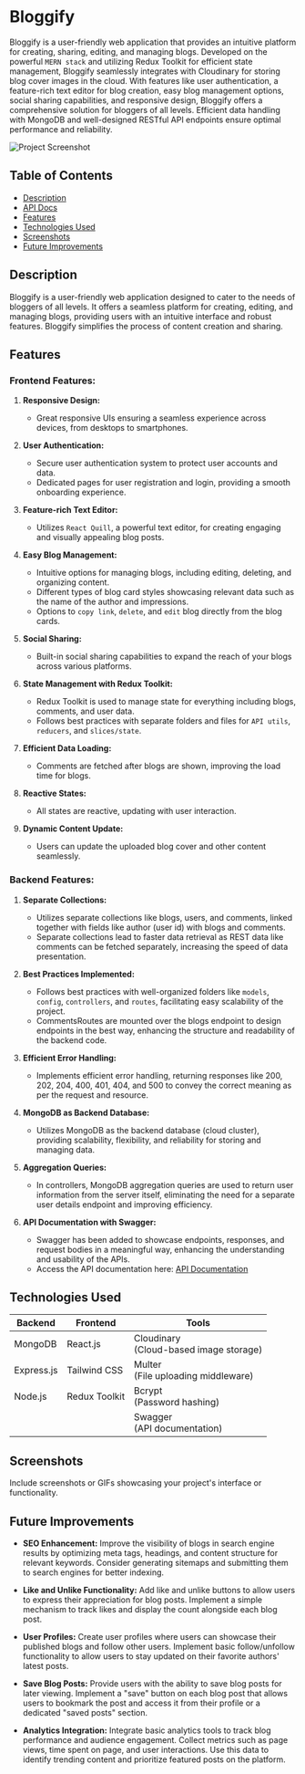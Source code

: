 # Bloggify

Bloggify is a user-friendly web application that provides an intuitive platform for creating, sharing, editing, and managing blogs. Developed on the powerful `MERN stack` and utilizing Redux Toolkit for efficient state management, Bloggify seamlessly integrates with Cloudinary for storing blog cover images in the cloud. With features like user authentication, a feature-rich text editor for blog creation, easy blog management options, social sharing capabilities, and responsive design, Bloggify offers a comprehensive solution for bloggers of all levels. Efficient data handling with MongoDB and well-designed RESTful API endpoints ensure optimal performance and reliability.

![Project Screenshot](https://cdn.sanity.io/images/a6b80mfq/production/3003d79965810d595b148cb8782f50ae337969f3-2880x1800.png)

## Table of Contents

- [Description](#description)
- [API Docs](https://blog-mern-app-c78l.onrender.com/api-docs/)
- [Features](#features)
- [Technologies Used](#technologies-used)
- [Screenshots](#screenshots)
- [Future Improvements](#future-improvements)

## Description

Bloggify is a user-friendly web application designed to cater to the needs of bloggers of all levels. It offers a seamless platform for creating, editing, and managing blogs, providing users with an intuitive interface and robust features. Bloggify simplifies the process of content creation and sharing.

## Features

### Frontend Features:

1. **Responsive Design:**

   - Great responsive UIs ensuring a seamless experience across devices, from desktops to smartphones.

2. **User Authentication:**

   - Secure user authentication system to protect user accounts and data.
   - Dedicated pages for user registration and login, providing a smooth onboarding experience.

3. **Feature-rich Text Editor:**

   - Utilizes `React Quill`, a powerful text editor, for creating engaging and visually appealing blog posts.

4. **Easy Blog Management:**

   - Intuitive options for managing blogs, including editing, deleting, and organizing content.
   - Different types of blog card styles showcasing relevant data such as the name of the author and impressions.
   - Options to `copy link`, `delete`, and `edit` blog directly from the blog cards.

5. **Social Sharing:**

   - Built-in social sharing capabilities to expand the reach of your blogs across various platforms.

6. **State Management with Redux Toolkit:**

   - Redux Toolkit is used to manage state for everything including blogs, comments, and user data.
   - Follows best practices with separate folders and files for `API utils`, `reducers`, and `slices/state`.

7. **Efficient Data Loading:**

   - Comments are fetched after blogs are shown, improving the load time for blogs.

8. **Reactive States:**

   - All states are reactive, updating with user interaction.

9. **Dynamic Content Update:**
   - Users can update the uploaded blog cover and other content seamlessly.

### Backend Features:

1. **Separate Collections:**

   - Utilizes separate collections like blogs, users, and comments, linked together with fields like author (user id) with blogs and comments.
   - Separate collections lead to faster data retrieval as REST data like comments can be fetched separately, increasing the speed of data presentation.

2. **Best Practices Implemented:**

   - Follows best practices with well-organized folders like `models`, `config`, `controllers`, and `routes`, facilitating easy scalability of the project.
   - CommentsRoutes are mounted over the blogs endpoint to design endpoints in the best way, enhancing the structure and readability of the backend code.

3. **Efficient Error Handling:**

   - Implements efficient error handling, returning responses like 200, 202, 204, 400, 401, 404, and 500 to convey the correct meaning as per the request and resource.

4. **MongoDB as Backend Database:**

   - Utilizes MongoDB as the backend database (cloud cluster), providing scalability, flexibility, and reliability for storing and managing data.

5. **Aggregation Queries:**

   - In controllers, MongoDB aggregation queries are used to return user information from the server itself, eliminating the need for a separate user details endpoint and improving efficiency.

6. **API Documentation with Swagger:**
   - Swagger has been added to showcase endpoints, responses, and request bodies in a meaningful way, enhancing the understanding and usability of the APIs.
   - Access the API documentation here: [API Documentation](https://blog-mern-app-c78l.onrender.com/api-docs/)

## Technologies Used

| **Backend** | **Frontend**  | **Tools**                                    |
| ----------- | ------------- | -------------------------------------------- |
| MongoDB     | React.js      | Cloudinary <br> (Cloud-based image storage)  |
| Express.js  | Tailwind CSS  | Multer <br> (File uploading middleware)      |
| Node.js     | Redux Toolkit | Bcrypt <br> (Password hashing)               |
|             |               | Swagger <br> (API documentation)             |

## Screenshots

Include screenshots or GIFs showcasing your project's interface or functionality.

## Future Improvements

- **SEO Enhancement:**
  Improve the visibility of blogs in search engine results by optimizing meta tags, headings, and content structure for relevant keywords. Consider generating sitemaps and submitting them to search engines for better indexing.

- **Like and Unlike Functionality:**
  Add like and unlike buttons to allow users to express their appreciation for blog posts. Implement a simple mechanism to track likes and display the count alongside each blog post.

- **User Profiles:**
  Create user profiles where users can showcase their published blogs and follow other users. Implement basic follow/unfollow functionality to allow users to stay updated on their favorite authors' latest posts.

- **Save Blog Posts:**
  Provide users with the ability to save blog posts for later viewing. Implement a "save" button on each blog post that allows users to bookmark the post and access it from their profile or a dedicated "saved posts" section.

- **Analytics Integration:**
  Integrate basic analytics tools to track blog performance and audience engagement. Collect metrics such as page views, time spent on page, and user interactions. Use this data to identify trending content and prioritize featured posts on the platform.
